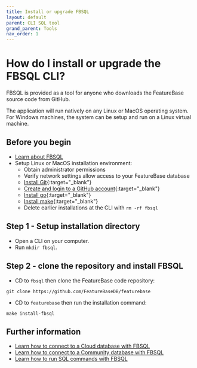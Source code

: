 ```yaml
---
title: Install or upgrade FBSQL
layout: default
parent: CLI SQL tool
grand_parent: Tools
nav_order: 1
---
```

# How do I install or upgrade the FBSQL CLI?

FBSQL is provided as a tool for anyone who downloads the FeatureBase source code from GitHub.

The application will run natively on any Linux or MacOS operating system. For Windows machines, the system can be setup and run on a Linux virtual machine.

## Before you begin

* [Learn about FBSQL](/docs/tools/fbsql/fbsql-home)
* Setup Linux or MacOS installation environment:
  * Obtain administrator permissions
  * Verify network settings allow access to your FeatureBase database
  * [Install Git](https://git-scm.com/book/en/v2/Getting-Started-Installing-Git){:target="_blank"}
  * [Create and login to a GitHub account](https://github.com/){:target="_blank"}
  * [Install go](https://go.dev/doc/install){:target="_blank"}
  * [Install make](https://www.gnu.org/software/make/){:target="_blank"}
  * Delete earlier installations at the CLI with `rm -rf fbsql`

## Step 1 - Setup installation directory

* Open a CLI on your computer.
* Run `mkdir fbsql`.

## Step 2 - clone the repository and install FBSQL

* CD to `fbsql` then clone the FeatureBase code repository:

```
git clone https://github.com/FeatureBaseDB/featurebase
```
* CD to `featurebase` then run the installation command:

```shell
make install-fbsql
```

## Further information

* [Learn how to connect to a Cloud database with FBSQL]()
* [Learn how to connect to a Community database with FBSQL]()
* [Learn how to run SQL commands with FBSQL]()
